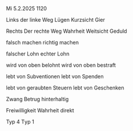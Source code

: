 Mi 5.2.2025 1120

<!-- TODO table -->

Links
der linke Weg
Lügen
Kurzsicht
Gier

Rechts
Der rechte Weg
Wahrheit
Weitsicht
Geduld

falsch machen
richtig machen

falscher Lohn
echter Lohn

wird von oben belohnt
wird von oben bestraft

lebt von Subventionen
lebt von Spenden

lebt von geraubten Steuern
lebt von Geschenken

Zwang
Betrug
hinterhaltig

Freiwilligkeit
Wahrheit
direkt

Typ 4
Tур 1
